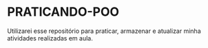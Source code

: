 # PRATICANDO-POO
Utilizarei esse repositório para praticar, armazenar e atualizar minha atividades realizadas em aula.
